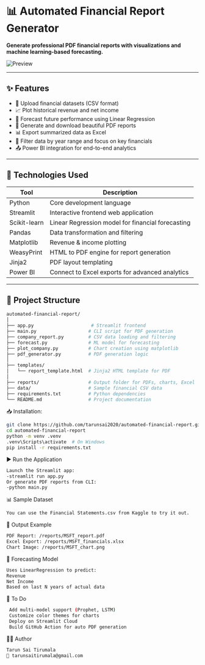 # 📊 Automated Financial Report Generator

**Generate professional PDF financial reports with visualizations and machine learning-based forecasting.**

![Preview](reports/sample_preview.png)

---

## ✨ Features

- 📁 Upload financial datasets (CSV format)
- 📈 Plot historical revenue and net income
- 🤖 Forecast future performance using Linear Regression
- 🧾 Generate and download beautiful PDF reports
- 📊 Export summarized data as Excel
- 🎯 Filter data by year range and focus on key financials
- 📤 Power BI integration for end-to-end analytics

---

## 🚀 Technologies Used

| Tool          | Description                                         |
|---------------|-----------------------------------------------------|
| Python        | Core development language                           |
| Streamlit     | Interactive frontend web application                |
| Scikit-learn  | Linear Regression model for financial forecasting   |
| Pandas        | Data transformation and filtering                   |
| Matplotlib    | Revenue & income plotting                           |
| WeasyPrint    | HTML to PDF engine for report generation            |
| Jinja2        | PDF layout templating                               |
| Power BI      | Connect to Excel exports for advanced analytics     |

---

## 📂 Project Structure

```bash
automated-financial-report/
│
├── app.py                     # Streamlit frontend
├── main.py                   # CLI script for PDF generation
├── company_report.py         # CSV data loading and filtering
├── forecast.py               # ML model for forecasting
├── plot_company.py           # Chart creation using matplotlib
├── pdf_generator.py          # PDF generation logic
│
├── templates/
│   └── report_template.html  # Jinja2 HTML template for PDF
│
├── reports/                  # Output folder for PDFs, charts, Excel
├── data/                     # Sample financial CSV data
├── requirements.txt          # Python dependencies
└── README.md                 # Project documentation

```

📥 Installation:
```bash
git clone https://github.com/tarunsai2020/automated-financial-report.git
cd automated-financial-report
python -m venv .venv
.venv\Scripts\activate  # On Windows
pip install -r requirements.txt

```
▶️ Run the Application
```bash
Launch the Streamlit app:
-streamlit run app.py
Or generate PDF reports from CLI:
-python main.py

```
📊 Sample Dataset
```bash
You can use the Financial Statements.csv from Kaggle to try it out.

```
📁 Output Example
```bash
PDF Report: /reports/MSFT_report.pdf
Excel Export: /reports/MSFT_financials.xlsx
Chart Image: /reports/MSFT_chart.png

```
🤖 Forecasting Model
```bash
Uses LinearRegression to predict:
Revenue
Net Income
Based on last N years of actual data

```
📌 To Do
```bash
 Add multi-model support (Prophet, LSTM)
 Customize color themes for charts
 Deploy on Streamlit Cloud
 Build GitHub Action for auto PDF generation

```
🙋‍♂️ Author
```bash
Tarun Sai Tirumala
📧 tarunsaitirumala@gmail.com


